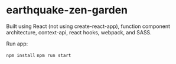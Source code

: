 # earthquake-zen-garden

Built using React (not using create-react-app), function component architecture, context-api, react hooks, webpack, and SASS.

Run app:

`npm install`
`npm run start`
